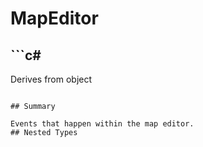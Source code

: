 # MapEditor

## ```c#
Derives from object
```

## Summary

Events that happen within the map editor.
## Nested Types

